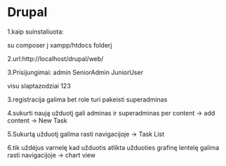 # Drupal

1.kaip suinstaliuota:

su composer į xampp/htdocs folderį

2.url:http://localhost/drupal/web/


3.Prisijungimai:
admin
SeniorAdmin
JuniorUser

visu slaptazodziai 123

3.registracija galima bet role turi pakeisti superadminas

4.sukurti naują užduotį gali adminas ir superadminas per content -> add content -> New Task

5.Sukurtą užduotį galima rasti navigacijoje -> Task List

6.tik uždėjus varnelę kad užduotis atlikta užduoties grafinę lentelę galima rasti navigacijoje -> chart view